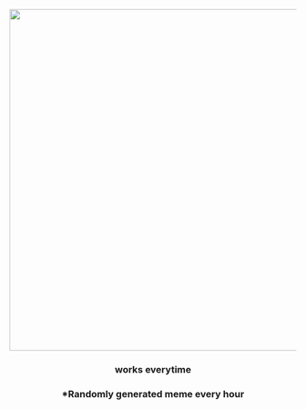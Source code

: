<p align="center">
        <img src="https://i.redd.it/ave9w9kq31s81.jpg" width="600" height="600">
        </p>
        <h3 align="center">works everytime</h3>
        <h3 align="center">*Randomly generated meme every hour</h3>
    